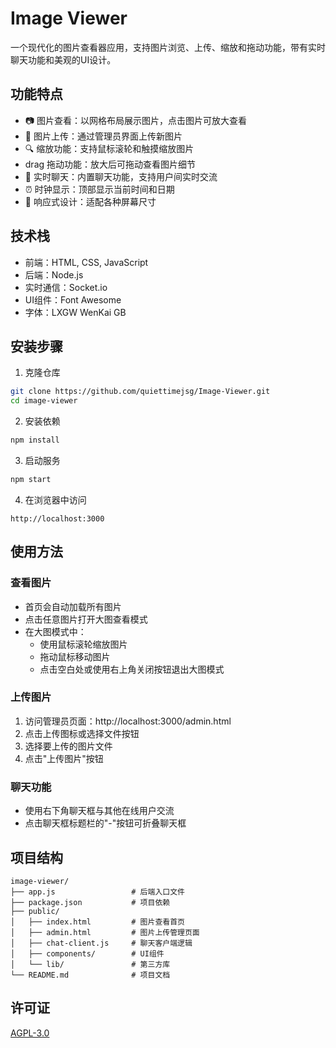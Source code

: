# Image Viewer

一个现代化的图片查看器应用，支持图片浏览、上传、缩放和拖动功能，带有实时聊天功能和美观的UI设计。

## 功能特点
- 📷 图片查看：以网格布局展示图片，点击图片可放大查看
- 🚀 图片上传：通过管理员界面上传新图片
- 🔍 缩放功能：支持鼠标滚轮和触摸缩放图片
-  drag 拖动功能：放大后可拖动查看图片细节
- 💬 实时聊天：内置聊天功能，支持用户间实时交流
- ⏰ 时钟显示：顶部显示当前时间和日期
- 📱 响应式设计：适配各种屏幕尺寸

## 技术栈
- 前端：HTML, CSS, JavaScript
- 后端：Node.js
- 实时通信：Socket.io
- UI组件：Font Awesome
- 字体：LXGW WenKai GB

## 安装步骤

1. 克隆仓库
```bash
git clone https://github.com/quiettimejsg/Image-Viewer.git
cd image-viewer
```

2. 安装依赖
```bash
npm install
```

3. 启动服务
```bash
npm start
```

4. 在浏览器中访问
```
http://localhost:3000
```

## 使用方法

### 查看图片
- 首页会自动加载所有图片
- 点击任意图片打开大图查看模式
- 在大图模式中：
  - 使用鼠标滚轮缩放图片
  - 拖动鼠标移动图片
  - 点击空白处或使用右上角关闭按钮退出大图模式

### 上传图片
1. 访问管理员页面：http://localhost:3000/admin.html
2. 点击上传图标或选择文件按钮
3. 选择要上传的图片文件
4. 点击"上传图片"按钮

### 聊天功能
- 使用右下角聊天框与其他在线用户交流
- 点击聊天框标题栏的"-"按钮可折叠聊天框

## 项目结构
```
image-viewer/
├── app.js                 # 后端入口文件
├── package.json           # 项目依赖
├── public/
│   ├── index.html         # 图片查看首页
│   ├── admin.html         # 图片上传管理页面
│   ├── chat-client.js     # 聊天客户端逻辑
│   ├── components/        # UI组件
│   └── lib/               # 第三方库
└── README.md              # 项目文档
```

## 许可证
[AGPL-3.0](LICENSE)